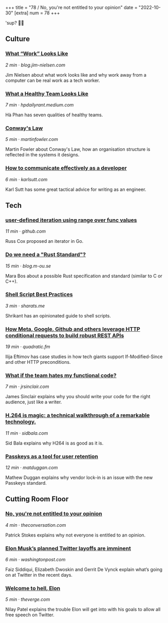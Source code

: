 +++
title = "78 / No, you're not entitled to your opinion"
date = "2022-10-30"
[extra]
num = 78
+++

'sup? ✌🏻

## Culture
### [What “Work” Looks Like](https://click.arne.me?issue=78&url=https://blog.jim-nielsen.com/2022/what-work-looks-like/)
_2 min · blog.jim-nielsen.com_

Jim Nielsen about what work looks like and why work away from a computer can be real work as a tech worker.

### [What a Healthy Team Looks Like](https://click.arne.me?issue=78&url=https://hpdailyrant.medium.com/what-a-healthy-team-looks-like-637e63e30edb)
_7 min · hpdailyrant.medium.com_

Hà Phan has seven qualities of healthy teams.

### [Conway's Law](https://click.arne.me?issue=78&url=https://martinfowler.com/bliki/ConwaysLaw.html)
_5 min · martinfowler.com_

Martin Fowler about Conway's Law, how an organisation structure is reflected in the systems it designs.

### [How to communicate effectively as a developer](https://click.arne.me?issue=78&url=https://www.karlsutt.com/articles/communicating-effectively-as-a-developer/)
_6 min · karlsutt.com_

Karl Sutt has some great tactical advice for writing as an engineer.

## Tech
### [user-defined iteration using range over func values](https://click.arne.me?issue=78&url=https://github.com/golang/go/discussions/56413)
_11 min · github.com_

Russ Cox proposed an iterator in Go.

### [Do we need a "Rust Standard"?](https://click.arne.me?issue=78&url=https://blog.m-ou.se/rust-standard/)
_15 min · blog.m-ou.se_

Mara Bos about a possible Rust specification and standard (similar to C or C++).

### [Shell Script Best Practices](https://click.arne.me?issue=78&url=https://sharats.me/posts/shell-script-best-practices/)
_3 min · sharats.me_

Shrikant has an opinionated guide to shell scripts.

### [How Meta, Google, Github and others leverage HTTP conditional requests to build robust REST APIs](https://click.arne.me?issue=78&url=https://quadratic.fm/p/how-meta-microsoft-google-github)
_19 min · quadratic.fm_

Ilija Eftimov has case studies in how tech giants support If-Modified-Since and other HTTP preconditions.

### [What if the team hates my functional code?](https://click.arne.me?issue=78&url=https://jrsinclair.com/articles/2022/what-if-the-team-hates-my-functional-code/)
_7 min · jrsinclair.com_

James Sinclair explains why you should write your code for the right audience, just like a writer.

### [H.264 is magic: a technical walkthrough of a remarkable technology.](https://click.arne.me?issue=78&url=https://sidbala.com/h-264-is-magic/)
_11 min · sidbala.com_

Sid Bala explains why H264 is as good as it is.

### [Passkeys as a tool for user retention](https://click.arne.me?issue=78&https://matduggan.com/passkeys-as-a-tool-for-user-retention/)
_12 min · matduggan.com_

Mathew Duggan explains why vendor lock-in is an issue with the new Passkeys standard.

## Cutting Room Floor

### [No, you're not entitled to your opinion](https://click.arne.me?issue=78&url=https://theconversation.com/no-youre-not-entitled-to-your-opinion-9978)
_4 min · theconversation.com_

Patrick Stokes explains why not everyone is entitled to an opinion.

### [Elon Musk’s planned Twitter layoffs are imminent](https://click.arne.me?issue=78&url=https://www.washingtonpost.com/technology/2022/10/29/elon-musk-twitter-takeover/)
_6 min · washingtonpost.com_

Faiz Siddiqui, Elizabeth Dwoskin and Gerrit De Vynck explain what’s going on at Twitter in the recent days.

### [Welcome to hell, Elon](https://click.arne.me?issue=78&url=https://www.theverge.com/2022/10/28/23428132/elon-musk-twitter-acquisition-problems-speech-moderation)
_5 min · theverge.com_

Nilay Patel explains the trouble Elon will get into with his goals to allow all free speech on Twitter.